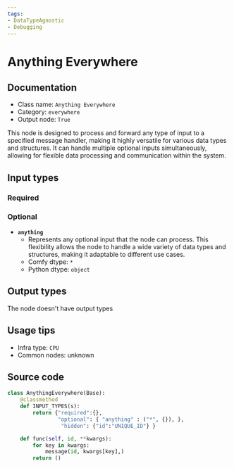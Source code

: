 ```yaml
---
tags:
- DataTypeAgnostic
- Debugging
---
```


# Anything Everywhere
## Documentation
- Class name: `Anything Everywhere`
- Category: `everywhere`
- Output node: `True`

This node is designed to process and forward any type of input to a specified message handler, making it highly versatile for various data types and structures. It can handle multiple optional inputs simultaneously, allowing for flexible data processing and communication within the system.
## Input types
### Required
### Optional
- **`anything`**
    - Represents any optional input that the node can process. This flexibility allows the node to handle a wide variety of data types and structures, making it adaptable to different use cases.
    - Comfy dtype: `*`
    - Python dtype: `object`
## Output types
The node doesn't have output types
## Usage tips
- Infra type: `CPU`
- Common nodes: unknown


## Source code
```python
class AnythingEverywhere(Base):
    @classmethod
    def INPUT_TYPES(s):
        return {"required":{}, 
                "optional": { "anything" : ("*", {}), },
                 "hidden": {"id":"UNIQUE_ID"} }

    def func(self, id, **kwargs):
        for key in kwargs:
            message(id, kwargs[key],)
        return ()

```
